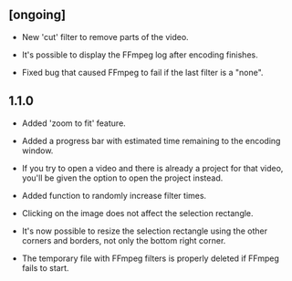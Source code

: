 ## [ongoing]

* New 'cut' filter to remove parts of the video.

* It's possible to display the FFmpeg log after encoding finishes.

* Fixed bug that caused FFmpeg to fail if the last filter is a "none".


## 1.1.0

* Added 'zoom to fit' feature.

* Added a progress bar with estimated time remaining to the encoding
  window.

* If you try to open a video and there is already a project for that
  video, you'll be given the option to open the project instead.

* Added function to randomly increase filter times.

* Clicking on the image does not affect the selection rectangle.

* It's now possible to resize the selection rectangle using the other
  corners and borders, not only the bottom right corner.

* The temporary file with FFmpeg filters is properly deleted if FFmpeg
  fails to start.

